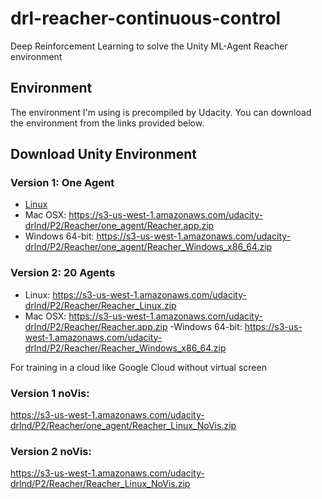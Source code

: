 # drl-reacher-continuous-control
Deep Reinforcement Learning to solve the Unity ML-Agent Reacher environment

## Environment

The environment I'm using is precompiled by Udacity. You can download the environment from the links provided below.

## Download Unity Environment

### Version 1: One Agent
- [Linux](https://s3-us-west-1.amazonaws.com/udacity-drlnd/P2/Reacher/one_agent/Reacher_Linux.zip)
- Mac OSX: https://s3-us-west-1.amazonaws.com/udacity-drlnd/P2/Reacher/one_agent/Reacher.app.zip
- Windows 64-bit: https://s3-us-west-1.amazonaws.com/udacity-drlnd/P2/Reacher/one_agent/Reacher_Windows_x86_64.zip

### Version 2: 20 Agents
- Linux: https://s3-us-west-1.amazonaws.com/udacity-drlnd/P2/Reacher/Reacher_Linux.zip
- Mac OSX: https://s3-us-west-1.amazonaws.com/udacity-drlnd/P2/Reacher/Reacher.app.zip
-Windows 64-bit: https://s3-us-west-1.amazonaws.com/udacity-drlnd/P2/Reacher/Reacher_Windows_x86_64.zip


For training in a cloud like Google Cloud without virtual screen
### Version 1 noVis:
https://s3-us-west-1.amazonaws.com/udacity-drlnd/P2/Reacher/one_agent/Reacher_Linux_NoVis.zip 

### Version 2 noVis:
https://s3-us-west-1.amazonaws.com/udacity-drlnd/P2/Reacher/Reacher_Linux_NoVis.zip
